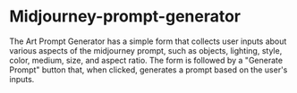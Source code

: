 # Midjourney-prompt-generator
The Art Prompt Generator has a simple form that collects user inputs about various aspects of the midjourney prompt, such as objects, lighting, style, color, medium, size, and aspect ratio. The form is followed by a "Generate Prompt" button that, when clicked, generates a prompt based on the user's inputs.
